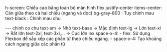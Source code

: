 h-screen: Chiều cao bằng toàn bộ màn hình
flex justify-center items-center: Căn giữa theo cả hai chiều (ngang và dọc)
bg-gray-800 : Tuy chinh mau
text-black : Chinh mau chu

--- chinh co chu
text-sm → Nhỏ
text-base → Mặc định
text-lg → Lớn
text-xl → Rất lớn
text-2xl, text-3xl,... → Cực lớn
lex space-x-4:
    - flex: Sử dụng Flexbox để sắp xếp các phần tử theo chiều ngang.
    - space-x-4: Tạo khoảng cách ngang giữa các phần tử